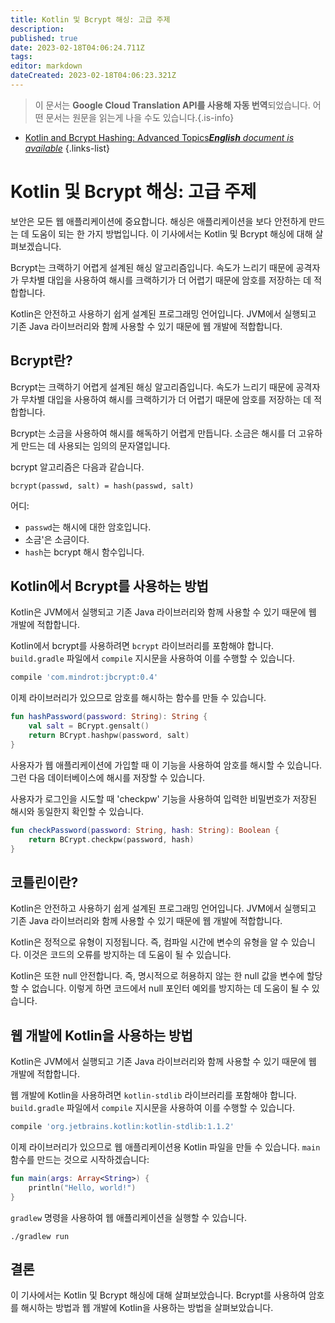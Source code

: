 ```yaml
---
title: Kotlin 및 Bcrypt 해싱: 고급 주제
description: 
published: true
date: 2023-02-18T04:06:24.711Z
tags: 
editor: markdown
dateCreated: 2023-02-18T04:06:23.321Z
---
```


> 이 문서는 **Google Cloud Translation API를 사용해 자동 번역**되었습니다.
어떤 문서는 원문을 읽는게 나을 수도 있습니다.{.is-info}



- [Kotlin and Bcrypt Hashing: Advanced Topics***English** document is available*](/en/Knowledge-base/Kotlin/kotlin-and-bcrypt-hashing-advanced-topics)
{.links-list}


# Kotlin 및 Bcrypt 해싱: 고급 주제

보안은 모든 웹 애플리케이션에 중요합니다. 해싱은 애플리케이션을 보다 안전하게 만드는 데 도움이 되는 한 가지 방법입니다. 이 기사에서는 Kotlin 및 Bcrypt 해싱에 대해 살펴보겠습니다.

Bcrypt는 크랙하기 어렵게 설계된 해싱 알고리즘입니다. 속도가 느리기 때문에 공격자가 무차별 대입을 사용하여 해시를 크랙하기가 더 어렵기 때문에 암호를 저장하는 데 적합합니다.

Kotlin은 안전하고 사용하기 쉽게 설계된 프로그래밍 언어입니다. JVM에서 실행되고 기존 Java 라이브러리와 함께 사용할 수 있기 때문에 웹 개발에 적합합니다.

## Bcrypt란?

Bcrypt는 크랙하기 어렵게 설계된 해싱 알고리즘입니다. 속도가 느리기 때문에 공격자가 무차별 대입을 사용하여 해시를 크랙하기가 더 어렵기 때문에 암호를 저장하는 데 적합합니다.

Bcrypt는 소금을 사용하여 해시를 해독하기 어렵게 만듭니다. 소금은 해시를 더 고유하게 만드는 데 사용되는 임의의 문자열입니다.

bcrypt 알고리즘은 다음과 같습니다.

```
bcrypt(passwd, salt) = hash(passwd, salt)
```

어디:

* `passwd`는 해시에 대한 암호입니다.
* 소금'은 소금이다.
* `hash`는 bcrypt 해시 함수입니다.

## Kotlin에서 Bcrypt를 사용하는 방법

Kotlin은 JVM에서 실행되고 기존 Java 라이브러리와 함께 사용할 수 있기 때문에 웹 개발에 적합합니다.

Kotlin에서 bcrypt를 사용하려면 `bcrypt` 라이브러리를 포함해야 합니다. `build.gradle` 파일에서 `compile` 지시문을 사용하여 이를 수행할 수 있습니다.

```groovy
compile 'com.mindrot:jbcrypt:0.4'
```

이제 라이브러리가 있으므로 암호를 해시하는 함수를 만들 수 있습니다.

```kotlin
fun hashPassword(password: String): String {
    val salt = BCrypt.gensalt()
    return BCrypt.hashpw(password, salt)
}
```

사용자가 웹 애플리케이션에 가입할 때 이 기능을 사용하여 암호를 해시할 수 있습니다. 그런 다음 데이터베이스에 해시를 저장할 수 있습니다.

사용자가 로그인을 시도할 때 'checkpw' 기능을 사용하여 입력한 비밀번호가 저장된 해시와 동일한지 확인할 수 있습니다.

```kotlin
fun checkPassword(password: String, hash: String): Boolean {
    return BCrypt.checkpw(password, hash)
}
```

## 코틀린이란?

Kotlin은 안전하고 사용하기 쉽게 설계된 프로그래밍 언어입니다. JVM에서 실행되고 기존 Java 라이브러리와 함께 사용할 수 있기 때문에 웹 개발에 적합합니다.

Kotlin은 정적으로 유형이 지정됩니다. 즉, 컴파일 시간에 변수의 유형을 알 수 있습니다. 이것은 코드의 오류를 방지하는 데 도움이 될 수 있습니다.

Kotlin은 또한 null 안전합니다. 즉, 명시적으로 허용하지 않는 한 null 값을 변수에 할당할 수 없습니다. 이렇게 하면 코드에서 null 포인터 예외를 방지하는 데 도움이 될 수 있습니다.

## 웹 개발에 Kotlin을 사용하는 방법

Kotlin은 JVM에서 실행되고 기존 Java 라이브러리와 함께 사용할 수 있기 때문에 웹 개발에 적합합니다.

웹 개발에 Kotlin을 사용하려면 `kotlin-stdlib` 라이브러리를 포함해야 합니다. `build.gradle` 파일에서 `compile` 지시문을 사용하여 이를 수행할 수 있습니다.

```groovy
compile 'org.jetbrains.kotlin:kotlin-stdlib:1.1.2'
```

이제 라이브러리가 있으므로 웹 애플리케이션용 Kotlin 파일을 만들 수 있습니다. `main` 함수를 만드는 것으로 시작하겠습니다:

```kotlin
fun main(args: Array<String>) {
    println("Hello, world!")
}
```

`gradlew` 명령을 사용하여 웹 애플리케이션을 실행할 수 있습니다.

```
./gradlew run
```

## 결론

이 기사에서는 Kotlin 및 Bcrypt 해싱에 대해 살펴보았습니다. Bcrypt를 사용하여 암호를 해시하는 방법과 웹 개발에 Kotlin을 사용하는 방법을 살펴보았습니다.